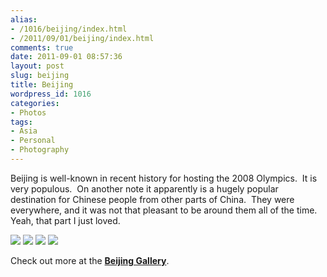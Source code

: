 ```yaml
---
alias:
- /1016/beijing/index.html
- /2011/09/01/beijing/index.html
comments: true
date: 2011-09-01 08:57:36
layout: post
slug: beijing
title: Beijing
wordpress_id: 1016
categories:
- Photos
tags:
- Asia
- Personal
- Photography
---
```


Beijing is well-known in recent history for hosting the 2008 Olympics.  It is very populous.  On another note it apparently is a hugely popular destination for Chinese people from other parts of China.  They were everywhere, and it was not that pleasant to be around them all of the time.  Yeah, that part I just loved.


<div class="galleria">
<a
href="http://thegalleryis.goingthewongway.com/var/albums/Travel/Beijing/1.jpg?m=1313808896"><img src="http://thegalleryis.goingthewongway.com/var/resizes/Travel/Beijing/1.jpg?m=1313808896"></img></a>
<a
href="http://thegalleryis.goingthewongway.com/var/albums/Travel/Beijing/3.jpg?m=1313808897"><img src="http://thegalleryis.goingthewongway.com/var/resizes/Travel/Beijing/3.jpg?m=1313808897"></img></a>
<a
href="http://thegalleryis.goingthewongway.com/var/albums/Travel/Beijing/5.jpg?m=1313808897"><img src="http://thegalleryis.goingthewongway.com/var/resizes/Travel/Beijing/5.jpg?m=1313808897"></img></a>
<a
href="http://thegalleryis.goingthewongway.com/var/albums/Travel/Beijing/6.jpg?m=1313808909"><img src="http://thegalleryis.goingthewongway.com/var/resizes/Travel/Beijing/6.jpg?m=1313808909"></img></a>
</div>

Check out more at the **[Beijing Gallery](http://www.goingthewongway.com/item?3,tb)**.


